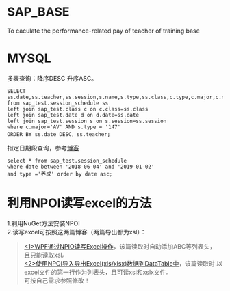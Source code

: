 # SAP_BASE
To caculate the performance-related pay of teacher of training base

# MYSQL  
多表查询：降序DESC 升序ASC。
```mysql
SELECT ss.date,ss.teacher,ss.session,s.name,s.type,ss.class,c.type,c.major,c.number,ss.`full/half`,d.day_of_week,d.holiday 
from sap_test.session_schedule ss
left join sap_test.class c on c.class=ss.class
left join sap_test.date d on d.date=ss.date
left join sap_test.session s on s.session=ss.session
where c.major='AV' AND s.type = '147' 
ORDER BY ss.date DESC，ss.teacher;
```  
指定日期段查询，参考[博客](https://www.cnblogs.com/zhangliang88/p/5479682.html)
```mysql
select * from sap_test.session_schedule 
where date between '2018-06-04' and '2019-01-02' 
and type ='养成' order by date asc; 
```

# 利用NPOI读写excel的方法  
1.利用NuGet方法安装NPOI  
2.读写excel可按照这两篇博客（两篇导出都为xsl）：  
>[<1>WPF通过NPIO读写Excel操作](https://www.cnblogs.com/lunawzh/p/5981492.html)，该篇读取时自动添加ABC等列表头，
且只能读取xsl。  
>[<2>使用NPOI导入导出Excel(xls/xlsx)数据到DataTable中](https://www.cnblogs.com/songrun/p/3547738.html)，该篇读取时
以excel文件的第一行作为列表头，且可读xsl和xslx文件。  
可按自己需求参照修改！
